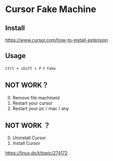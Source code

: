 # Cursor Fake Machine

## Install

https://www.cursor.com/how-to-install-extension

## Usage

`Ctrl + shift + P` > `fake` 

## NOT WORK？

0. Remove file machineid
1. Restart your cursor
2. Restart your pc / mac / any

## NOT WORK ？
 0. Uninstall Cursor
 1. Install Cursor


https://linux.do/t/topic/274172

